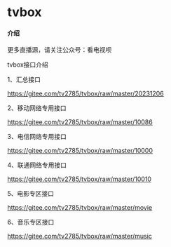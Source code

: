 # tvbox

#### 介绍
更多直播源，请关注公众号：看电视呗

tvbox接口介绍

1、汇总接口

https://gitee.com/tv2785/tvbox/raw/master/20231206


2、移动网络专用接口

https://gitee.com/tv2785/tvbox/raw/master/10086

3、电信网络专用接口

https://gitee.com/tv2785/tvbox/raw/master/10000

4、联通网络专用接口

https://gitee.com/tv2785/tvbox/raw/master/10010

5、电影专区接口

https://gitee.com/tv2785/tvbox/raw/master/movie

6、音乐专区接口

https://gitee.com/tv2785/tvbox/raw/master/music
